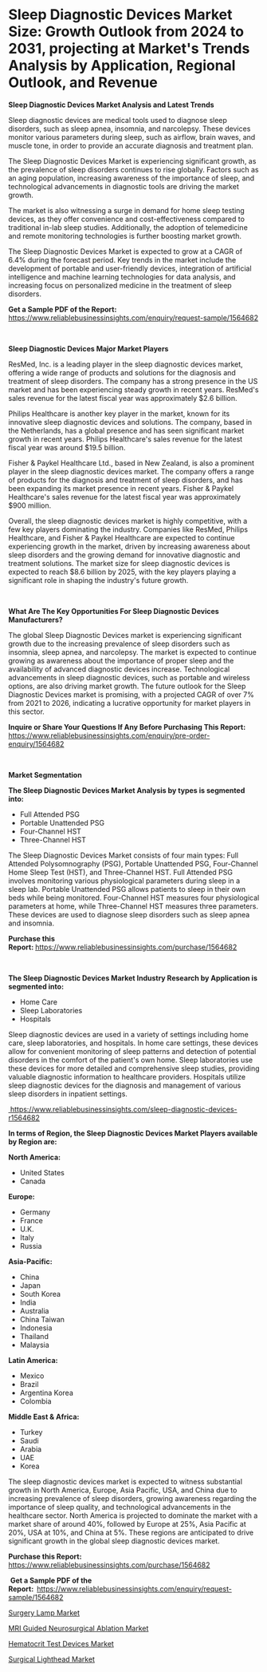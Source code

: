 <p><h1>Sleep Diagnostic Devices Market Size: Growth Outlook from 2024 to 2031, projecting at Market's Trends Analysis by Application, Regional Outlook, and Revenue</h1></p><p><strong>Sleep Diagnostic Devices Market Analysis and Latest Trends</strong></p>
<p><p>Sleep diagnostic devices are medical tools used to diagnose sleep disorders, such as sleep apnea, insomnia, and narcolepsy. These devices monitor various parameters during sleep, such as airflow, brain waves, and muscle tone, in order to provide an accurate diagnosis and treatment plan.</p><p>The Sleep Diagnostic Devices Market is experiencing significant growth, as the prevalence of sleep disorders continues to rise globally. Factors such as an aging population, increasing awareness of the importance of sleep, and technological advancements in diagnostic tools are driving the market growth.</p><p>The market is also witnessing a surge in demand for home sleep testing devices, as they offer convenience and cost-effectiveness compared to traditional in-lab sleep studies. Additionally, the adoption of telemedicine and remote monitoring technologies is further boosting market growth.</p><p>The Sleep Diagnostic Devices Market is expected to grow at a CAGR of 6.4% during the forecast period. Key trends in the market include the development of portable and user-friendly devices, integration of artificial intelligence and machine learning technologies for data analysis, and increasing focus on personalized medicine in the treatment of sleep disorders.</p></p>
<p><strong>Get a Sample PDF of the Report:&nbsp;</strong> <a href="https://www.reliablebusinessinsights.com/enquiry/request-sample/1564682">https://www.reliablebusinessinsights.com/enquiry/request-sample/1564682</a></p>
<p>&nbsp;</p>
<p><strong>Sleep Diagnostic Devices Major Market Players</strong></p>
<p><p>ResMed, Inc. is a leading player in the sleep diagnostic devices market, offering a wide range of products and solutions for the diagnosis and treatment of sleep disorders. The company has a strong presence in the US market and has been experiencing steady growth in recent years. ResMed's sales revenue for the latest fiscal year was approximately $2.6 billion.</p><p>Philips Healthcare is another key player in the market, known for its innovative sleep diagnostic devices and solutions. The company, based in the Netherlands, has a global presence and has seen significant market growth in recent years. Philips Healthcare's sales revenue for the latest fiscal year was around $19.5 billion.</p><p>Fisher & Paykel Healthcare Ltd., based in New Zealand, is also a prominent player in the sleep diagnostic devices market. The company offers a range of products for the diagnosis and treatment of sleep disorders, and has been expanding its market presence in recent years. Fisher & Paykel Healthcare's sales revenue for the latest fiscal year was approximately $900 million.</p><p>Overall, the sleep diagnostic devices market is highly competitive, with a few key players dominating the industry. Companies like ResMed, Philips Healthcare, and Fisher & Paykel Healthcare are expected to continue experiencing growth in the market, driven by increasing awareness about sleep disorders and the growing demand for innovative diagnostic and treatment solutions. The market size for sleep diagnostic devices is expected to reach $8.6 billion by 2025, with the key players playing a significant role in shaping the industry's future growth.</p></p>
<p>&nbsp;</p>
<p><strong>What Are The Key Opportunities For Sleep Diagnostic Devices Manufacturers?</strong></p>
<p><p>The global Sleep Diagnostic Devices market is experiencing significant growth due to the increasing prevalence of sleep disorders such as insomnia, sleep apnea, and narcolepsy. The market is expected to continue growing as awareness about the importance of proper sleep and the availability of advanced diagnostic devices increase. Technological advancements in sleep diagnostic devices, such as portable and wireless options, are also driving market growth. The future outlook for the Sleep Diagnostic Devices market is promising, with a projected CAGR of over 7% from 2021 to 2026, indicating a lucrative opportunity for market players in this sector.</p></p>
<p><strong>Inquire or Share Your Questions If Any Before Purchasing This Report:</strong> <a href="https://www.reliablebusinessinsights.com/enquiry/pre-order-enquiry/1564682">https://www.reliablebusinessinsights.com/enquiry/pre-order-enquiry/1564682</a></p>
<p>&nbsp;</p>
<p><strong>Market Segmentation</strong></p>
<p><strong>The Sleep Diagnostic Devices Market Analysis by types is segmented into:</strong></p>
<p><ul><li>Full Attended PSG</li><li>Portable Unattended PSG</li><li>Four-Channel HST</li><li>Three-Channel HST</li></ul></p>
<p><p>The Sleep Diagnostic Devices Market consists of four main types: Full Attended Polysomnography (PSG), Portable Unattended PSG, Four-Channel Home Sleep Test (HST), and Three-Channel HST. Full Attended PSG involves monitoring various physiological parameters during sleep in a sleep lab. Portable Unattended PSG allows patients to sleep in their own beds while being monitored. Four-Channel HST measures four physiological parameters at home, while Three-Channel HST measures three parameters. These devices are used to diagnose sleep disorders such as sleep apnea and insomnia.</p></p>
<p><strong>Purchase this Report:&nbsp;</strong><a href="https://www.reliablebusinessinsights.com/purchase/1564682">https://www.reliablebusinessinsights.com/purchase/1564682</a></p>
<p>&nbsp;</p>
<p><strong>The Sleep Diagnostic Devices Market Industry Research by Application is segmented into:</strong></p>
<p><ul><li>Home Care</li><li>Sleep Laboratories</li><li>Hospitals</li></ul></p>
<p><p>Sleep diagnostic devices are used in a variety of settings including home care, sleep laboratories, and hospitals. In home care settings, these devices allow for convenient monitoring of sleep patterns and detection of potential disorders in the comfort of the patient's own home. Sleep laboratories use these devices for more detailed and comprehensive sleep studies, providing valuable diagnostic information to healthcare providers. Hospitals utilize sleep diagnostic devices for the diagnosis and management of various sleep disorders in inpatient settings.</p></p>
<p><a href="https://www.reliablebusinessinsights.com/sleep-diagnostic-devices-r1564682">&nbsp;https://www.reliablebusinessinsights.com/sleep-diagnostic-devices-r1564682</a></p>
<p><strong>In terms of Region, the Sleep Diagnostic Devices Market Players available by Region are:</strong></p>
<p>
    <p> <strong> North America: </strong>
        <ul>
            <li>United States</li>
            <li>Canada</li>
        </ul>
        </p> 
    <p> <strong> Europe: </strong>
        <ul>
            <li>Germany</li>
            <li>France</li>
            <li>U.K.</li>
            <li>Italy</li>
            <li>Russia</li>
        </ul>
        </p> 
    <p> <strong> Asia-Pacific: </strong>
        <ul>
            <li>China</li>
            <li>Japan</li>
            <li>South Korea</li>
            <li>India</li>
            <li>Australia</li>
            <li>China Taiwan</li>
            <li>Indonesia</li>
            <li>Thailand</li>
            <li>Malaysia</li>
        </ul>
        </p> 
    <p> <strong> Latin America: </strong>
        <ul>
            <li>Mexico</li>
            <li>Brazil</li>
            <li>Argentina Korea</li>
            <li>Colombia</li>
        </ul>
        </p> 
    <p> <strong> Middle East & Africa: </strong>
        <ul>
            <li>Turkey</li>
            <li>Saudi</li>
            <li>Arabia</li>
            <li>UAE</li>
            <li>Korea</li>
        </ul>
    </p>
    </p>
<p><p>The sleep diagnostic devices market is expected to witness substantial growth in North America, Europe, Asia Pacific, USA, and China due to increasing prevalence of sleep disorders, growing awareness regarding the importance of sleep quality, and technological advancements in the healthcare sector. North America is projected to dominate the market with a market share of around 40%, followed by Europe at 25%, Asia Pacific at 20%, USA at 10%, and China at 5%. These regions are anticipated to drive significant growth in the global sleep diagnostic devices market.</p></p>
<p><strong>Purchase this Report: </strong><a href="https://www.reliablebusinessinsights.com/purchase/1564682">https://www.reliablebusinessinsights.com/purchase/1564682</a></p>
<p>&nbsp;<strong>Get a Sample PDF of the Report:&nbsp;&nbsp;</strong><a href="https://www.reliablebusinessinsights.com/enquiry/request-sample/1564682">https://www.reliablebusinessinsights.com/enquiry/request-sample/1564682</a></p>
<p><strong></strong></p>
<p><p><a href="https://github.com/lizaRempel/Market-Research-Report-List-1/blob/main/surgery-lamp-market.md">Surgery Lamp Market</a></p><p><a href="https://github.com/Krdamani25/Market-Research-Report-List-1/blob/main/mri-guided-neurosurgical-ablation-market.md">MRI Guided Neurosurgical Ablation Market</a></p><p><a href="https://github.com/alexcrou8/Market-Research-Report-List-1/blob/main/hematocrit-test-devices-market.md">Hematocrit Test Devices Market</a></p><p><a href="https://github.com/ohumlzho95/Market-Research-Report-List-1/blob/main/surgical-lighthead-market.md">Surgical Lighthead Market</a></p></p>